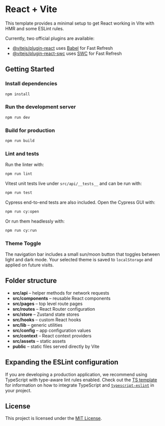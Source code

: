 # React + Vite

This template provides a minimal setup to get React working in Vite with HMR and some ESLint rules.

Currently, two official plugins are available:

- [@vitejs/plugin-react](https://github.com/vitejs/vite-plugin-react/blob/main/packages/plugin-react) uses [Babel](https://babeljs.io/) for Fast Refresh
- [@vitejs/plugin-react-swc](https://github.com/vitejs/vite-plugin-react/blob/main/packages/plugin-react-swc) uses [SWC](https://swc.rs/) for Fast Refresh

## Getting Started

### Install dependencies

```bash
npm install
```

### Run the development server

```bash
npm run dev
```

### Build for production

```bash
npm run build
```

### Lint and tests

Run the linter with:

```bash
npm run lint
```

Vitest unit tests live under `src/api/__tests__` and can be run with:

```bash
npm run test
```

Cypress end-to-end tests are also included. Open the Cypress GUI with:

```bash
npm run cy:open
```

Or run them headlessly with:

```bash
npm run cy:run
```

### Theme Toggle

The navigation bar includes a small sun/moon button that toggles between light
and dark mode. Your selected theme is saved to `localStorage` and applied on
future visits.

## Folder structure

- **src/api** – helper methods for network requests
- **src/components** – reusable React components
- **src/pages** – top level route pages
- **src/routes** – React Router configuration
- **src/store** – Zustand state stores
- **src/hooks** – custom React hooks
- **src/lib** – generic utilities
- **src/config** – app configuration values
- **src/context** – React context providers
- **src/assets** – static assets
- **public** – static files served directly by Vite

## Expanding the ESLint configuration

If you are developing a production application, we recommend using TypeScript with type-aware lint rules enabled. Check out the [TS template](https://github.com/vitejs/vite/tree/main/packages/create-vite/template-react-ts) for information on how to integrate TypeScript and [`typescript-eslint`](https://typescript-eslint.io) in your project.

## License

This project is licensed under the [MIT License](LICENSE).
